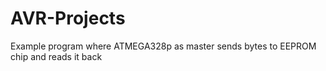 # AVR-Projects
Example program where ATMEGA328p as master sends bytes to EEPROM chip and reads it back

